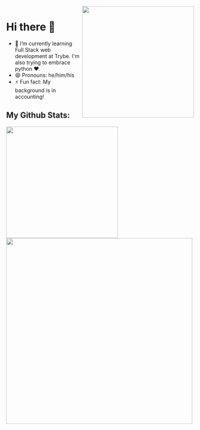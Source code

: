 <img align="right" width="300" height="300" src="https://octocat-generator-assets.githubusercontent.com/my-octocat-1617918975815.png">

# Hi there 👋

- 🌱 I’m currently learning Full Stack web development at Trybe. I'm also trying to embrace python :heart:.
- 😄 Pronouns: he/him/his
- ⚡ Fun fact: My background is in accounting!

## My Github Stats:
<img align="left" width="300" height="300" src="https://github-readme-stats.vercel.app/api/top-langs/?username=igmriegel&count_private=true">
<img align="left" width="500" src="https://github-readme-stats.vercel.app/api?username=igmriegel&count_private=true">

